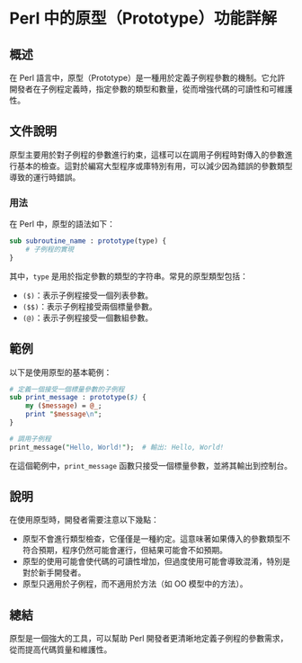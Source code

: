 <!--
Meta Description: # Perl 中的原型（Prototype）功能詳解 ## 概述 在 Perl 語言中，原型（Prototype）是一種用於定義子例程參數的機制。它允許開發者在子例程定義時，指定參數的類型和數量，從而增強代碼的可讀性和可維護性。 ## 文件說明 原型主要用於對子例程的參數進行約束，這樣可以在調用子例...
Meta Keywords: perl, prototype, print_message, sub, type
-->

# Perl 中的原型（Prototype）功能詳解

## 概述
在 Perl 語言中，原型（Prototype）是一種用於定義子例程參數的機制。它允許開發者在子例程定義時，指定參數的類型和數量，從而增強代碼的可讀性和可維護性。

## 文件說明
原型主要用於對子例程的參數進行約束，這樣可以在調用子例程時對傳入的參數進行基本的檢查。這對於編寫大型程序或庫特別有用，可以減少因為錯誤的參數類型導致的運行時錯誤。

### 用法
在 Perl 中，原型的語法如下：

```perl
sub subroutine_name : prototype(type) {
    # 子例程的實現
}
```

其中，`type` 是用於指定參數的類型的字符串。常見的原型類型包括：
- `($)`：表示子例程接受一個列表參數。
- `($$)`：表示子例程接受兩個標量參數。
- `(@)`：表示子例程接受一個數組參數。

## 範例
以下是使用原型的基本範例：

```perl
# 定義一個接受一個標量參數的子例程
sub print_message : prototype($) {
    my ($message) = @_;
    print "$message\n";
}

# 調用子例程
print_message("Hello, World!");  # 輸出: Hello, World!
```

在這個範例中，`print_message` 函數只接受一個標量參數，並將其輸出到控制台。

## 說明
在使用原型時，開發者需要注意以下幾點：
- 原型不會進行類型檢查，它僅僅是一種約定。這意味著如果傳入的參數類型不符合預期，程序仍然可能會運行，但結果可能會不如預期。
- 原型的使用可能會使代碼的可讀性增加，但過度使用可能會導致混淆，特別是對於新手開發者。
- 原型只適用於子例程，而不適用於方法（如 OO 模型中的方法）。

## 總結
原型是一個強大的工具，可以幫助 Perl 開發者更清晰地定義子例程的參數需求，從而提高代碼質量和維護性。